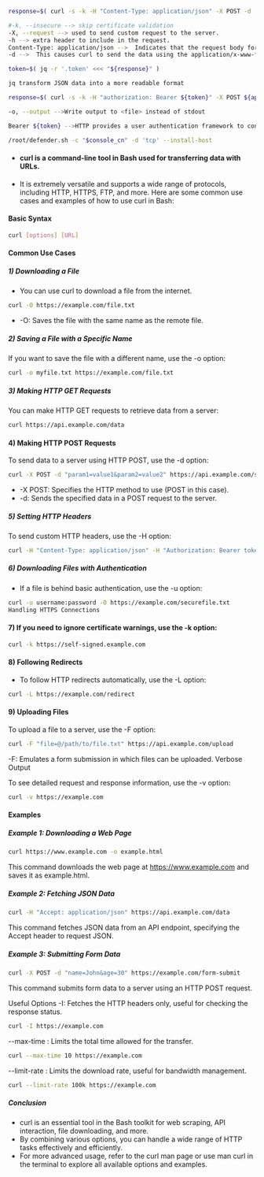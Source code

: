 ```bash
response=$( curl -s -k -H "Content-Type: application/json" -X POST -d '{"username":"'$username'", "password":"'$password'"}' ${api_addr}/api/v1/authenticate )

#-k, --insecure --> skip certificate validation
-X, --request --> used to send custom request to the server.
-h --> extra header to include in the request.
Content-Type: application/json -->  Indicates that the request body format is JSON
-d -->  This causes curl to send the data using the application/x-www-form-urlencoded

token=$( jq -r '.token' <<< "${response}" )

jq transform JSON data into a more readable format

response=$( curl -s -k -H "authorization: Bearer ${token}" -X POST ${api_addr}/api/v1/scripts/defender.sh?project=${twistlock_console_name} -o /root/defender.sh && chmod a+x /root/defender.sh )

-o, --output -->Write output to <file> instead of stdout

Bearer ${token} -->HTTP provides a user authentication framework to control access to protected resources. Bearer authentication (also called token authentication) is done by sending security tokens in the authorization header.

/root/defender.sh -c "$console_cn" -d 'tcp' --install-host
```

- #### curl is a command-line tool in Bash used for transferring data with URLs. 
- It is extremely versatile and supports a wide range of protocols, including HTTP, HTTPS, FTP, and more. Here are some common use cases and examples of how to use curl in Bash:

#### Basic Syntax
```bash
curl [options] [URL]
```
#### Common Use Cases
##### 1) Downloading a File

- You can use curl to download a file from the internet.

```bash
curl -O https://example.com/file.txt
```
- -O: Saves the file with the same name as the remote file.
##### 2) Saving a File with a Specific Name

If you want to save the file with a different name, use the -o option:

```bash
curl -o myfile.txt https://example.com/file.txt
```
##### 3) Making HTTP GET Requests

You can make HTTP GET requests to retrieve data from a server:
```bash
curl https://api.example.com/data
```
#### 4) Making HTTP POST Requests

To send data to a server using HTTP POST, use the -d option:

```bash
curl -X POST -d "param1=value1&param2=value2" https://api.example.com/submit
```
- -X POST: Specifies the HTTP method to use (POST in this case).
- -d: Sends the specified data in a POST request to the server.
##### 5) Setting HTTP Headers

To send custom HTTP headers, use the -H option:

```bash
curl -H "Content-Type: application/json" -H "Authorization: Bearer token" https://api.example.com/data
```
##### 6) Downloading Files with Authentication

- If a file is behind basic authentication, use the -u option:

```bash
curl -u username:password -O https://example.com/securefile.txt
Handling HTTPS Connections
```
#### 7) If you need to ignore certificate warnings, use the -k option:

```bash
curl -k https://self-signed.example.com
```
#### 8) Following Redirects

- To follow HTTP redirects automatically, use the -L option:

```bash
curl -L https://example.com/redirect
```
#### 9) Uploading Files

To upload a file to a server, use the -F option:

```bash
curl -F "file=@/path/to/file.txt" https://api.example.com/upload
```
-F: Emulates a form submission in which files can be uploaded.
Verbose Output

To see detailed request and response information, use the -v option:

```bash
curl -v https://example.com
```
#### Examples
##### Example 1: Downloading a Web Page
```bash
curl https://www.example.com -o example.html
```
This command downloads the web page at https://www.example.com and saves it as example.html.

##### Example 2: Fetching JSON Data
```bash
curl -H "Accept: application/json" https://api.example.com/data
```
This command fetches JSON data from an API endpoint, specifying the Accept header to request JSON.

#####  Example 3: Submitting Form Data
```bash
curl -X POST -d "name=John&age=30" https://example.com/form-submit
```
This command submits form data to a server using an HTTP POST request.

Useful Options
-I: Fetches the HTTP headers only, useful for checking the response status.

```bash
curl -I https://example.com
```
--max-time <seconds>: Limits the total time allowed for the transfer.

```bash
curl --max-time 10 https://example.com
```
--limit-rate <speed>: Limits the download rate, useful for bandwidth management.

```bash
curl --limit-rate 100k https://example.com
```
##### Conclusion
- curl is an essential tool in the Bash toolkit for web scraping, API interaction, file downloading, and more. 
- By combining various options, you can handle a wide range of HTTP tasks effectively and efficiently. 
- For more advanced usage, refer to the curl man page or use man curl in the terminal to explore all available options and examples.






